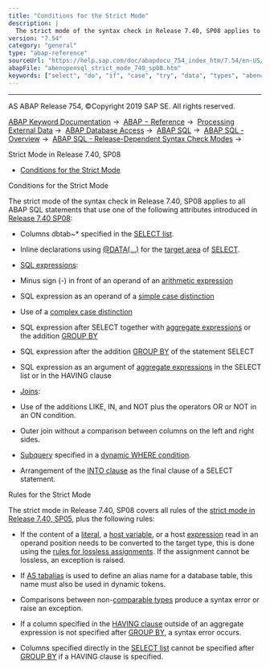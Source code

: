 ```yaml
---
title: "Conditions for the Strict Mode"
description: |
  The strict mode of the syntax check in Release 7.40, SP08 applies to all ABAP SQL statements that use one of the following attributes introduced in Release 7.40 SP08(https://help.sap.com/doc/abapdocu_754_index_htm/7.54/en-US/abennews-740_sp08-open_sql.htm): -   Columns dbtab~ specified in the S
version: "7.54"
category: "general"
type: "abap-reference"
sourceUrl: "https://help.sap.com/doc/abapdocu_754_index_htm/7.54/en-US/abenopensql_strict_mode_740_sp08.htm"
abapFile: "abenopensql_strict_mode_740_sp08.htm"
keywords: ["select", "do", "if", "case", "try", "data", "types", "abenopensql", "strict", "mode", "740", "sp08"]
---
```


* * *

AS ABAP Release 754, ©Copyright 2019 SAP SE. All rights reserved.

[ABAP Keyword Documentation](https://help.sap.com/doc/abapdocu_754_index_htm/7.54/en-US/abenabap.htm) →  [ABAP − Reference](https://help.sap.com/doc/abapdocu_754_index_htm/7.54/en-US/abenabap_reference.htm) →  [Processing External Data](https://help.sap.com/doc/abapdocu_754_index_htm/7.54/en-US/abenabap_language_external_data.htm) →  [ABAP Database Access](https://help.sap.com/doc/abapdocu_754_index_htm/7.54/en-US/abenabap_sql.htm) →  [ABAP SQL](https://help.sap.com/doc/abapdocu_754_index_htm/7.54/en-US/abenopensql.htm) →  [ABAP SQL - Overview](https://help.sap.com/doc/abapdocu_754_index_htm/7.54/en-US/abenopen_sql_oview.htm) →  [ABAP SQL - Release-Dependent Syntax Check Modes](https://help.sap.com/doc/abapdocu_754_index_htm/7.54/en-US/abenopensql_strict_modes.htm) → 

Strict Mode in Release 7.40, SP08

-   [Conditions for the Strict Mode](#abenopensql-strict-mode-740-sp08-1--------rules-for-the-strict-mode---@ITOC@@ABENOPENSQL_STRICT_MODE_740_SP08_2)

Conditions for the Strict Mode

The strict mode of the syntax check in Release 7.40, SP08 applies to all ABAP SQL statements that use one of the following attributes introduced in [Release 7.40 SP08](https://help.sap.com/doc/abapdocu_754_index_htm/7.54/en-US/abennews-740_sp08-open_sql.htm):

-   Columns dbtab~\* specified in the [SELECT list](https://help.sap.com/doc/abapdocu_754_index_htm/7.54/en-US/abapselect_list.htm).

-   Inline declarations using [@DATA(...)](https://help.sap.com/doc/abapdocu_754_index_htm/7.54/en-US/abapselect_into_target.htm) for the [target area](https://help.sap.com/doc/abapdocu_754_index_htm/7.54/en-US/abapinto_clause.htm) of [SELECT](https://help.sap.com/doc/abapdocu_754_index_htm/7.54/en-US/abapselect.htm).

-   [SQL expressions](https://help.sap.com/doc/abapdocu_754_index_htm/7.54/en-US/abensql_expression_glosry.htm "Glossary Entry"):

-   Minus sign (\-) in front of an operand of an [arithmetic expression](https://help.sap.com/doc/abapdocu_754_index_htm/7.54/en-US/abensql_arith.htm)

-   SQL expression as an operand of a [simple case distinction](https://help.sap.com/doc/abapdocu_754_index_htm/7.54/en-US/abensql_simple_case.htm)

-   Use of a [complex case distinction](https://help.sap.com/doc/abapdocu_754_index_htm/7.54/en-US/abensql_searched_case.htm)

-   SQL expression after SELECT together with [aggregate expressions](https://help.sap.com/doc/abapdocu_754_index_htm/7.54/en-US/abapselect_aggregate.htm) or the addition [GROUP BY](https://help.sap.com/doc/abapdocu_754_index_htm/7.54/en-US/abapgroupby_clause.htm)

-   SQL expression after the addition [GROUP BY](https://help.sap.com/doc/abapdocu_754_index_htm/7.54/en-US/abapgroupby_clause.htm) of the statement SELECT

-   SQL expression as an argument of [aggregate expressions](https://help.sap.com/doc/abapdocu_754_index_htm/7.54/en-US/abapselect_aggregate.htm) in the SELECT list or in the HAVING clause

-   [Joins](https://help.sap.com/doc/abapdocu_754_index_htm/7.54/en-US/abapselect_join.htm):

-   Use of the additions LIKE, IN, and NOT plus the operators OR or NOT in an ON condition.

-   Outer join without a comparison between columns on the left and right sides.

-   [Subquery](https://help.sap.com/doc/abapdocu_754_index_htm/7.54/en-US/abensubquery_glosry.htm "Glossary Entry") specified in a [dynamic WHERE condition](https://help.sap.com/doc/abapdocu_754_index_htm/7.54/en-US/abenwhere_logexp_dynamic.htm).

-   Arrangement of the [INTO clause](https://help.sap.com/doc/abapdocu_754_index_htm/7.54/en-US/abapinto_clause.htm) as the final clause of a SELECT statement.

Rules for the Strict Mode

The strict mode in Release 7.40, SP08 covers all rules of the [strict mode in Release 7.40, SP05](https://help.sap.com/doc/abapdocu_754_index_htm/7.54/en-US/abenopensql_strict_mode_740_sp05.htm), plus the following rules:

-   If the content of a [literal](https://help.sap.com/doc/abapdocu_754_index_htm/7.54/en-US/abenabap_sql_host_literals.htm), a [host variable](https://help.sap.com/doc/abapdocu_754_index_htm/7.54/en-US/abenopen_sql_host_variables.htm), or a host [expression](https://help.sap.com/doc/abapdocu_754_index_htm/7.54/en-US/abenopen_sql_host_expressions.htm) read in an operand position needs to be converted to the target type, this is done using the [rules for lossless assignments](https://help.sap.com/doc/abapdocu_754_index_htm/7.54/en-US/abapmove_exact.htm). If the assignment cannot be lossless, an exception is raised.

-   If [AS tabalias](https://help.sap.com/doc/abapdocu_754_index_htm/7.54/en-US/abapfrom_clause.htm) is used to define an alias name for a database table, this name must also be used in dynamic tokens.

-   Comparisons between non-[comparable types](https://help.sap.com/doc/abapdocu_754_index_htm/7.54/en-US/abenwhere_logexp_compare_types.htm) produce a syntax error or raise an exception.

-   If a column specified in the [HAVING clause](https://help.sap.com/doc/abapdocu_754_index_htm/7.54/en-US/abaphaving_clause.htm) outside of an aggregate expression is not specified after [GROUP BY](https://help.sap.com/doc/abapdocu_754_index_htm/7.54/en-US/abapgroupby_clause.htm), a syntax error occurs.

-   Columns specified directly in the [SELECT list](https://help.sap.com/doc/abapdocu_754_index_htm/7.54/en-US/abapselect_list.htm) cannot be specified after [GROUP BY](https://help.sap.com/doc/abapdocu_754_index_htm/7.54/en-US/abapgroupby_clause.htm) if a HAVING clause is specified.